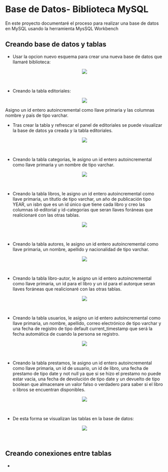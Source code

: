# Base de Datos- Biblioteca MySQL
En este proyecto documentaré el proceso para realizar una base de datos en MySQL usando la herramienta MysSQL Workbench 

## Creando base de datos y tablas
- Usar la opcion nuevo esquema para crear una nueva base de datos que llamaré biblioteca:
<p align="center">
	<img src="https://raw.githubusercontent.com/WilliamLopez663/Base-de-Datos---Biblioteca---MySQL/assets/main/images/new-schema.PNG">
</p>
<br>

- Creando la tabla editoriales:
<p align="center">
	<img src="https://raw.githubusercontent.com/WilliamLopez663/Base-de-Datos---Biblioteca---MySQL/assets/main/images/tabla-editoriales.PNG">
</p>
Asigno un id entero autoincremental como llave primaria y las columnas nombre y país de tipo varchar.
<br>

- Tras crear la tabla y refrescar el panel de editoriales se puede visualizar la base de datos ya creada y la tabla editoriales.
<p align="center">
	<img src="https://raw.githubusercontent.com/WilliamLopez663/Base-de-Datos---Biblioteca---MySQL/assets/main/images/visualizando.PNG">
</p>
<br>

- Creando la tabla categorias, le asigno un id entero autoincremental como llave primaria y un nombre de tipo varchar.
<p align="center">
	<img src="https://raw.githubusercontent.com/WilliamLopez663/Base-de-Datos---Biblioteca---MySQL/assets/main/images/visualizando.PNG">
</p>
<br>

- Creando la tabla libros, le asigno un id entero autoincremental como llave primaria, un títutlo de tipo varchar, un año de publicación tipo YEAR, un isbn que es un id único que tiene cada libro y creo las columnas id-editorial y id-categorias que seran llaves foráneas que realicionaré con las otras tablas.
<p align="center">
	<img src="https://raw.githubusercontent.com/WilliamLopez663/Base-de-Datos---Biblioteca---MySQL/assets/main/images/tabla-libros.PNG">
</p>
<br>

- Creando la tabla autores, le asigno un id entero autoincremental como llave primaria, un nombre, apellido y nacionalidad de tipo varchar.
<p align="center">
	<img src="https://raw.githubusercontent.com/WilliamLopez663/Base-de-Datos---Biblioteca---MySQL/assets/main/images/tabla-autores.PNG">
</p>
<br>

- Creando la tabla libro-autor, le asigno un id entero autoincremental como llave primaria, un id para el libro y un id para el autorque seran llaves foráneas que realicionaré con las otras tablas.
<p align="center">
	<img src="https://raw.githubusercontent.com/WilliamLopez663/Base-de-Datos---Biblioteca---MySQL/assets/main/images/tabla-libro-autor.PNG">
</p>
<br>

- Creando la tabla usuarios, le asigno un id entero autoincremental como llave primaria, un nombre, apellido, correo electrónico de tipo varchar y una fecha de registro de tipo default current_timestamp que será la fecha automática de cuando la persona se registro.
<p align="center">
	<img src="https://raw.githubusercontent.com/WilliamLopez663/Base-de-Datos---Biblioteca---MySQL/assets/main/images/tabla-usuarios.PNG">
</p>
<br>

- Creando la tabla prestamos, le asigno un id entero autoincremental como llave primaria, un id de usuario, un id de libro, una fecha de prestamo de tipo date y not null ya que si se hizo el prestamo no puede estar vacia, una fecha de devolución de tipo date y un devuelto de tipo boolean que almacenare un valor falso o verdadero para saber si el libro o libros se encuentran disponibles.
<p align="center">
	<img src="https://raw.githubusercontent.com/WilliamLopez663/Base-de-Datos---Biblioteca---MySQL/assets/main/images/tabla-prestamos.PNG">
</p>
<br>

- De esta forma se visualizan las tablas en la base de datos:
<p align="center">
	<img src="https://raw.githubusercontent.com/WilliamLopez663/Base-de-Datos---Biblioteca---MySQL/assets/main/images/visualización2.PNG">
</p>
<br>

## Creando conexiones entre tablas
- 
